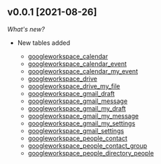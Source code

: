## v0.0.1 [2021-08-26]

_What's new?_

- New tables added

  - [googleworkspace_calendar](https://hub.steampipe.io/plugins/turbot/googleworkspace/tables/googleworkspace_calendar)
  - [googleworkspace_calendar_event](https://hub.steampipe.io/plugins/turbot/googleworkspace/tables/googleworkspace_calendar_event)
  - [googleworkspace_calendar_my_event](https://hub.steampipe.io/plugins/turbot/googleworkspace/tables/googleworkspace_calendar_my_event)
  - [googleworkspace_drive](https://hub.steampipe.io/plugins/turbot/googleworkspace/tables/googleworkspace_drive)
  - [googleworkspace_drive_my_file](https://hub.steampipe.io/plugins/turbot/googleworkspace/tables/googleworkspace_drive_my_file)
  - [googleworkspace_gmail_draft](https://hub.steampipe.io/plugins/turbot/googleworkspace/tables/googleworkspace_gmail_draft)
  - [googleworkspace_gmail_message](https://hub.steampipe.io/plugins/turbot/googleworkspace/tables/googleworkspace_gmail_message)
  - [googleworkspace_gmail_my_draft](https://hub.steampipe.io/plugins/turbot/googleworkspace/tables/googleworkspace_gmail_my_draft)
  - [googleworkspace_gmail_my_message](https://hub.steampipe.io/plugins/turbot/googleworkspace/tables/googleworkspace_gmail_my_message)
  - [googleworkspace_gmail_my_settings](https://hub.steampipe.io/plugins/turbot/googleworkspace/tables/googleworkspace_gmail_my_settings)
  - [googleworkspace_gmail_settings](https://hub.steampipe.io/plugins/turbot/googleworkspace/tables/googleworkspace_gmail_settings)
  - [googleworkspace_people_contact](https://hub.steampipe.io/plugins/turbot/googleworkspace/tables/googleworkspace_people_contact)
  - [googleworkspace_people_contact_group](https://hub.steampipe.io/plugins/turbot/googleworkspace/tables/googleworkspace_people_contact_group)
  - [googleworkspace_people_directory_people](https://hub.steampipe.io/plugins/turbot/googleworkspace/tables/googleworkspace_people_directory_people)
